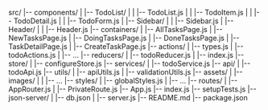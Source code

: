 src/
|-- components/
|   |-- TodoList/
|   |   |-- TodoList.js
|   |   |-- TodoItem.js
|   |   |-- TodoDetail.js
|   |   |-- TodoForm.js
|   |-- Sidebar/
|   |   |-- Sidebar.js
|   |-- Header/
|   |   |-- Header.js
|-- containers/
|   |-- AllTasksPage.js
|   |-- NewTasksPage.js
|   |-- DoingTasksPage.js
|   |-- DoneTasksPage.js
|   |-- TaskDetailPage.js
|   |-- CreateTaskPage.js
|-- actions/
|   |-- types.js
|   |-- todoActions.js
|   |-- ...
|-- reducers/
|   |-- todoReducer.js
|   |-- index.js
|-- store/
|   |-- configureStore.js
|-- services/
|   |-- todoService.js
|-- api/
|   |-- todoApi.js
|-- utils/
|   |-- apiUtils.js
|   |-- validationUtils.js
|-- assets/
|   |-- images/
|   |   |-- ...
|-- styles/
|   |-- globalStyles.js
|   |-- ...
|-- routes/
|   |-- AppRouter.js
|   |-- PrivateRoute.js
|-- App.js
|-- index.js
|-- setupTests.js
|-- json-server/
|   |-- db.json
|   |-- server.js
|-- README.md
|-- package.json
